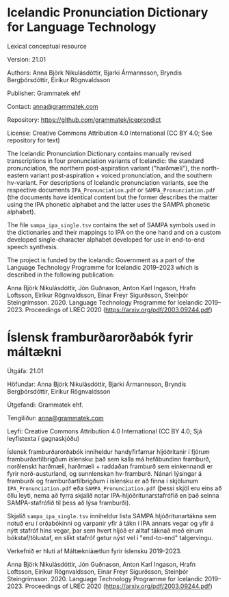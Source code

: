 # Icelandic Pronunciation Dictionary for Language Technology

Lexical conceptual resource

Version: 21.01

Authors: Anna Björk Nikulásdóttir, Bjarki Ármannsson, Bryndís Bergþórsdóttir, Eiríkur Rögnvaldsson

Publisher: Grammatek ehf

Contact: anna@grammatek.com

Repository: https://github.com/grammatek/iceprondict

License: Creative Commons Attribution 4.0 International (CC BY 4.0; See repository for text)

The Icelandic Pronunciation Dictionary contains manually revised transcriptions in four pronunciation variants of Icelandic: the standard pronunciation, the northern post-aspiration variant ("harðmæli"), the north-eastern variant post-aspiration + voiced pronunciation, and the southern hv-variant. For descriptions of Icelandic pronunciation variants, see the respective documents `IPA_Pronunciation.pdf` or `SAMPA_Pronunciation.pdf` (the documents have identical content but the former describes the matter using the IPA phonetic alphabet and the latter uses the SAMPA phonetic alphabet).

The file `sampa_ipa_single.tsv` contains the set of SAMPA symbols used in the dictionaries and their mappings to IPA on the one hand and on a custom developed single-character alphabet developed for use in end-to-end speech synthesis.


The project is funded by the Icelandic Government as a part of the Language Technology Programme for Icelandic 2019–2023 which is described in the following publication:

Anna Björk Nikulásdóttir, Jón Guðnason, Anton Karl Ingason, Hrafn Loftsson, Eiríkur Rögnvaldsson, Einar Freyr Sigurðsson, Steinþór Steingrímsson. 2020. Language Technology Programme for Icelandic 2019–2023. Proceedings of LREC 2020 (https://arxiv.org/pdf/2003.09244.pdf)


# Íslensk framburðarorðabók fyrir máltækni

Útgáfa: 21.01

Höfundar: Anna Björk Nikulásdóttir, Bjarki Ármannsson, Bryndís Bergþórsdóttir, Eiríkur Rögnvaldsson

Útgefandi: Grammatek ehf.

Tengiliður: anna@grammatek.com

Leyfi: Creative Commons Attribution 4.0 International (CC BY 4.0; Sjá leyfistexta í gagnaskjóðu)

Íslensk framburðarorðabók inniheldur handyfirfarnar hljóðritanir í fjórum framburðartilbrigðum íslensku: það sem kalla má hefðbundinn framburð, norðlenskt harðmæli, harðmæli + raddaðan framburð sem einkennandi er fyrir norð-austurland, og sunnlenskan hv-framburð. Nánari lýsingar á framburði og framburðartilbrigðum í íslensku er að finna í skjölunum `IPA_Pronunciation.pdf` eða `SAMPA_Pronunciation.pdf` (þessi skjöl eru eins að öllu leyti, nema að fyrra skjalið notar IPA-hljóðritunarstafrófið en það seinna SAMPA-stafrófið til þess að lýsa framburði).

Skjalið `sampa_ipa_single.tsv` inniheldur lista SAMPA hljóðritunartákna sem notuð eru í orðabókinni og varpanir yfir á tákn í IPA annars vegar og yfir á nýtt stafróf hins vegar, þar sem hvert hljóð er alltaf táknað með einum bókstaf/tölustaf, en slíkt stafróf getur nýst vel í "end-to-end" talgervingu.

Verkefnið er hluti af Máltækniáætlun fyrir íslensku 2019-2023.

Anna Björk Nikulásdóttir, Jón Guðnason, Anton Karl Ingason, Hrafn Loftsson, Eiríkur Rögnvaldsson, Einar Freyr Sigurðsson, Steinþór Steingrímsson. 2020. Language Technology Programme for Icelandic 2019–2023. Proceedings of LREC 2020 (https://arxiv.org/pdf/2003.09244.pdf)
